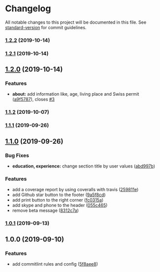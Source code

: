 # Changelog

All notable changes to this project will be documented in this file. See [standard-version](https://github.com/conventional-changelog/standard-version) for commit guidelines.

### [1.2.2](https://github.com/dcyou/resume/compare/v1.2.1...v1.2.2) (2019-10-14)

### [1.2.1](https://github.com/dcyou/resume/compare/v1.2.0...v1.2.1) (2019-10-14)

## [1.2.0](https://github.com/dcyou/resume/compare/v1.1.2...v1.2.0) (2019-10-14)


### Features

* **about:** add information like, age, living place and Swiss permit ([a9f5787](https://github.com/dcyou/resume/commit/a9f5787)), closes [#3](https://github.com/dcyou/resume/issues/3)

### [1.1.2](https://github.com/dcyou/resume/compare/v1.1.1...v1.1.2) (2019-10-07)

### [1.1.1](https://github.com/dcyou/resume/compare/v1.1.0...v1.1.1) (2019-09-26)

## [1.1.0](https://github.com/dcyou/resume/compare/v1.0.1...v1.1.0) (2019-09-26)


### Bug Fixes

* **education, experience:** change section title by user values ([abd997b](https://github.com/dcyou/resume/commit/abd997b))


### Features

* add a coverage report by using coveralls with travis ([259811e](https://github.com/dcyou/resume/commit/259811e))
* add Github star button to the footer ([9a5f8cd](https://github.com/dcyou/resume/commit/9a5f8cd))
* add print button to the right corner ([fc0315a](https://github.com/dcyou/resume/commit/fc0315a))
* add skype and phone to the header ([055c465](https://github.com/dcyou/resume/commit/055c465))
* remove beta message ([8312c7a](https://github.com/dcyou/resume/commit/8312c7a))

### [1.0.1](https://github.com/dcyou/resume/compare/v1.0.0...v1.0.1) (2019-09-13)

## 1.0.0 (2019-09-10)


### Features

* add commitlint rules and config ([5f8aee8](https://github.com/dcyou/resume/commit/5f8aee8))
